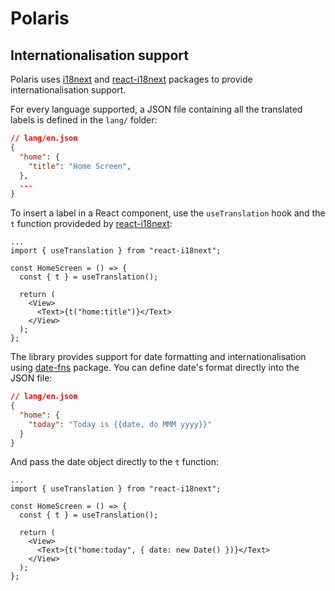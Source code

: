 # Polaris

## Internationalisation support

Polaris uses [i18next](https://www.i18next.com/) and [react-i18next](https://react.i18next.com/) packages to provide internationalisation support.

For every language supported, a JSON file containing all the translated labels is defined in the `lang/` folder:

```JSON
// lang/en.json
{
  "home": {
    "title": "Home Screen",
  },
  ...
}
```

To insert a label in a React component, use the `useTranslation` hook and the `t` function provideded by [react-i18next](https://react.i18next.com/latest/usetranslation-hook):

```JSX
...
import { useTranslation } from "react-i18next";

const HomeScreen = () => {
  const { t } = useTranslation();

  return (
    <View>
      <Text>{t("home:title")}</Text>
    </View>
  );
};
```

The library provides support for date formatting and internationalisation using [date-fns](https://date-fns.org/) package. You can define date's format directly into the JSON file:

```JSON
// lang/en.json
{
  "home": {
    "today": "Today is {{date, do MMM yyyy}}"
  }
}
```

And pass the date object directly to the `t` function:

```JSX
...
import { useTranslation } from "react-i18next";

const HomeScreen = () => {
  const { t } = useTranslation();

  return (
    <View>
      <Text>{t("home:today", { date: new Date() })}</Text>
    </View>
  );
};
```
